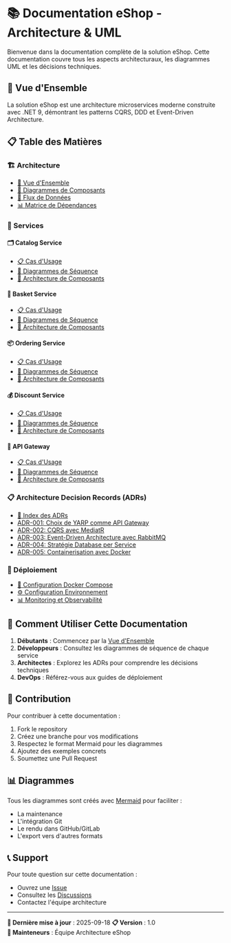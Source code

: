 # 📚 Documentation eShop - Architecture & UML

Bienvenue dans la documentation complète de la solution eShop. Cette documentation couvre tous les aspects architecturaux, les diagrammes UML et les décisions techniques.

## 🎯 Vue d'Ensemble

La solution eShop est une architecture microservices moderne construite avec .NET 9, démontrant les patterns CQRS, DDD et Event-Driven Architecture.

## 📋 Table des Matières

### 🏗️ Architecture
- [📖 Vue d'Ensemble](architecture/overview.md)
- [🧩 Diagrammes de Composants](architecture/components.md)
- [🔄 Flux de Données](architecture/data-flow.md)
- [📊 Matrice de Dépendances](architecture/dependencies.md)

### 🚀 Services
#### 🗂️ Catalog Service
- [📋 Cas d'Usage](services/catalog/use-cases.md)
- [🔄 Diagrammes de Séquence](services/catalog/sequence-diagrams.md)
- [🧩 Architecture de Composants](services/catalog/components.md)

#### 🛒 Basket Service
- [📋 Cas d'Usage](services/basket/use-cases.md)
- [🔄 Diagrammes de Séquence](services/basket/sequence-diagrams.md)
- [🧩 Architecture de Composants](services/basket/components.md)

#### 📦 Ordering Service
- [📋 Cas d'Usage](services/ordering/use-cases.md)
- [🔄 Diagrammes de Séquence](services/ordering/sequence-diagrams.md)
- [🧩 Architecture de Composants](services/ordering/components.md)

#### 💰 Discount Service
- [📋 Cas d'Usage](services/discount/use-cases.md)
- [🔄 Diagrammes de Séquence](services/discount/sequence-diagrams.md)
- [🧩 Architecture de Composants](services/discount/components.md)

#### 🚪 API Gateway
- [📋 Cas d'Usage](services/gateway/use-cases.md)
- [🔄 Diagrammes de Séquence](services/gateway/sequence-diagrams.md)
- [🧩 Architecture de Composants](services/gateway/components.md)

### 📋 Architecture Decision Records (ADRs)
- [📑 Index des ADRs](adr/README.md)
- [ADR-001: Choix de YARP comme API Gateway](adr/001-yarp-gateway.md)
- [ADR-002: CQRS avec MediatR](adr/002-cqrs-mediatr.md)
- [ADR-003: Event-Driven Architecture avec RabbitMQ](adr/003-event-driven-rabbitmq.md)
- [ADR-004: Stratégie Database per Service](adr/004-database-per-service.md)
- [ADR-005: Containerisation avec Docker](adr/005-docker-containerization.md)

### 🚀 Déploiement
- [🐳 Configuration Docker Compose](deployment/docker-compose.md)
- [⚙️ Configuration Environnement](deployment/environment-setup.md)
- [📊 Monitoring et Observabilité](deployment/monitoring.md)

## 🎯 Comment Utiliser Cette Documentation

1. **Débutants** : Commencez par la [Vue d'Ensemble](architecture/overview.md)
2. **Développeurs** : Consultez les diagrammes de séquence de chaque service
3. **Architectes** : Explorez les ADRs pour comprendre les décisions techniques
4. **DevOps** : Référez-vous aux guides de déploiement

## 🤝 Contribution

Pour contribuer à cette documentation :
1. Fork le repository
2. Créez une branche pour vos modifications
3. Respectez le format Mermaid pour les diagrammes
4. Ajoutez des exemples concrets
5. Soumettez une Pull Request

## 📊 Diagrammes

Tous les diagrammes sont créés avec [Mermaid](https://mermaid.js.org/) pour faciliter :
- La maintenance
- L'intégration Git
- Le rendu dans GitHub/GitLab
- L'export vers d'autres formats

## 📞 Support

Pour toute question sur cette documentation :
- Ouvrez une [Issue](https://github.com/votre-repo/eshop/issues)
- Consultez les [Discussions](https://github.com/votre-repo/eshop/discussions)
- Contactez l'équipe architecture

---

**📝 Dernière mise à jour** : 2025-09-18
**📋 Version** : 1.0  
**👥 Mainteneurs** : Équipe Architecture eShop
